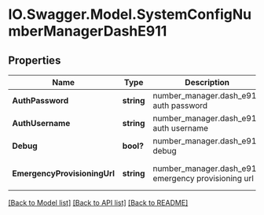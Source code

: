 # IO.Swagger.Model.SystemConfigNumberManagerDashE911
## Properties

Name | Type | Description | Notes
------------ | ------------- | ------------- | -------------
**AuthPassword** | **string** | number_manager.dash_e911 auth password | [optional] [default to ""]
**AuthUsername** | **string** | number_manager.dash_e911 auth username | [optional] [default to ""]
**Debug** | **bool?** | number_manager.dash_e911 debug | [optional] [default to false]
**EmergencyProvisioningUrl** | **string** | number_manager.dash_e911 emergency provisioning url | [optional] [default to "https://service.dashcs.com/dash-api/xml/emergencyprovisioning/v1"]

[[Back to Model list]](../README.md#documentation-for-models) [[Back to API list]](../README.md#documentation-for-api-endpoints) [[Back to README]](../README.md)


